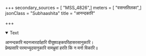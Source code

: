 +++
secondary_sources = [ "MSS_4826",]
meters = [ "वसन्ततिलका",]
jsonClass = "Subhaashita"
title = "आनन्दकारि"

+++

<details open><summary>Text</summary>

आनन्दकारि मदनज्वरदर्पहारि पीयूषपङ्कपरिहासरसानुकारि।  
प्रेमप्रसारि परमाभ्युदयानुकारि वामभ्रुवां हरति किं न मनो विकारि॥
</details>
